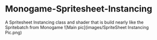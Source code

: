 # Monogame-Spritesheet-Instancing
A Spritesheet Instancing class and shader that is build nearly like the Spritebatch from Monogame
![Main pic](images/SpriteSheet Instancing Pic.png)
